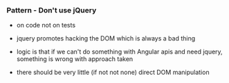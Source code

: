 ### Pattern - Don't use jQuery

- on code not on tests

- jquery promotes hacking the DOM which is always a bad thing
- logic is that if we can't do something with Angular apis and need jquery, something is wrong with approach taken
- there should be very little (if not not none) direct DOM manipulation
